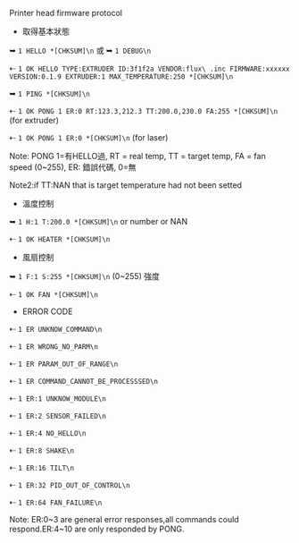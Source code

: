 Printer head firmware protocol

* 取得基本狀態

➥  `1 HELLO *[CHKSUM]\n` 或 ➥  `1 DEBUG\n`

⇠ `1 OK HELLO TYPE:EXTRUDER ID:3f1f2a VENDOR:flux\ .inc FIRMWARE:xxxxxx VERSION:0.1.9 EXTRUDER:1 MAX_TEMPERATURE:250 *[CHKSUM]\n`

➥  `1 PING *[CHKSUM]\n`

⇠ `1 OK PONG 1 ER:0 RT:123.3,212.3 TT:200.0,230.0 FA:255 *[CHKSUM]\n` (for extruder)

⇠ `1 OK PONG 1 ER:0 *[CHKSUM]\n` (for laser)

Note: PONG 1=有HELLO過, RT = real temp, TT = target temp, FA = fan speed (0~255), ER: 錯誤代碼, 0=無

Note2:if TT:NAN that is target temperature had not been setted


* 溫度控制

➥  `1 H:1 T:200.0 *[CHKSUM]\n`  or number or NAN

⇠ `1 OK HEATER *[CHKSUM]\n`


* 風扇控制

➥  `1 F:1 S:255 *[CHKSUM]\n` (0~255) 強度

⇠ `1 OK FAN *[CHKSUM]\n`


* ERROR CODE


⇠ `1 ER UNKNOW_COMMAND\n`

⇠ `1 ER WRONG_NO_PARM\n`

⇠ `1 ER PARAM_OUT_OF_RANGE\n`

⇠ `1 ER COMMAND_CANNOT_BE_PROCESSSED\n`

⇠ `1 ER:1 UNKNOW_MODULE\n`

⇠ `1 ER:2 SENSOR_FAILED\n`

⇠ `1 ER:4 NO_HELLO\n`

⇠ `1 ER:8 SHAKE\n`

⇠ `1 ER:16 TILT\n`

⇠ `1 ER:32 PID_OUT_OF_CONTROL\n`

⇠ `1 ER:64 FAN_FAILURE\n`

Note: ER:0~3 are general error responses,all commands could respond.ER:4~10 are only responded by PONG.
